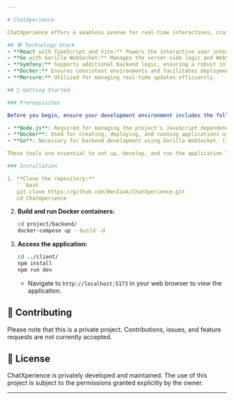 ```yaml
---

# ChatXperience

ChatXperience offers a seamless avenue for real-time interactions, crafted with the prowess of modern web technologies. This platform is designed to provide an immersive real-time chat experience, facilitated by a robust backend and a dynamic frontend.

## 🛠️ Technology Stack
- **React with TypeScript and Vite:** Powers the interactive user interface, ensuring rapid development and efficient bundling.
- **Go with Gorilla WebSocket:** Manages the server-side logic and WebSocket connections, enabling real-time communication.
- **Symfony:** Supports additional backend logic, ensuring a robust infrastructure.
- **Docker:** Ensures consistent environments and facilitates deployment with containerization.
- **Mercure:** Utilized for managing real-time updates efficiently.

## 🚀 Getting Started

### Prerequisites

Before you begin, ensure your development environment includes the following tools installed:

- **Node.js**: Required for managing the project's JavaScript dependencies. [Download Node.js](https://nodejs.org/)
- **Docker**: Used for creating, deploying, and running applications using containers. Ensure Docker Desktop is installed if you are using Windows or macOS. [Get Docker](https://docs.docker.com/get-docker/)
- **Go**: Necessary for backend development using Gorilla WebSocket. [Install Go](https://golang.org/dl/)

These tools are essential to set up, develop, and run the application locally. Make sure each tool is properly installed and configured on your system to avoid any issues during the setup or development process.

### Installation

1. **Clone the repository:**
   ```bash
   git clone https://github.com/BenIzak/ChatXperience.git
   cd ChatXperience
   ```

2. **Build and run Docker containers:**
   ```bash
   cd project/backend/
   docker-compose up --build -d
   ```

3. **Access the application:**
   ```bash
   cd ../client/
   npm install
   npm run dev
   ```
   - Navigate to `http://localhost:5173` in your web browser to view the application.


## 🙌 Contributing

Please note that this is a private project. Contributions, issues, and feature requests are not currently accepted.

## 📃 License

ChatXperience is privately developed and maintained. The use of this project is subject to the permissions granted explicitly by the owner.

---
```

